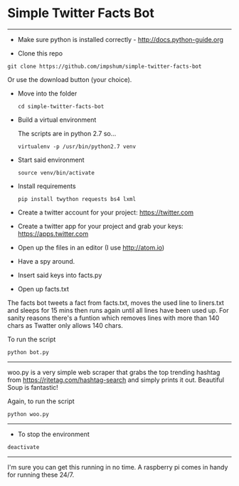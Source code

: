 # Simple Twitter Facts Bot

--------------------------------------------------------------------------------

- Make sure python is installed correctly -  <http://docs.python-guide.org>

- Clone this repo
~~~
git clone https://github.com/impshum/simple-twitter-facts-bot
~~~
Or use the download button (your choice).

- Move into the folder

  ```
  cd simple-twitter-facts-bot
  ```

- Build a virtual environment

  The scripts are in python 2.7 so...

  ```
  virtualenv -p /usr/bin/python2.7 venv
  ```

- Start said environment

  ```
  source venv/bin/activate
  ```

- Install requirements

  ```
  pip install twython requests bs4 lxml
  ```

- Create a twitter account for your project: <https://twitter.com>

- Create a twitter app for your project and grab your keys: <https://apps.twitter.com>

- Open up the files in an editor (I use <http://atom.io>)

- Have a spy around.

- Insert said keys into facts.py

- Open up facts.txt

The facts bot tweets a fact from facts.txt, moves the used line to liners.txt and sleeps for 15 mins then runs again until all lines have been used up. For sanity reasons there's a funtion which removes lines with more than 140 chars as Twatter only allows 140 chars.

To run the script

```
python bot.py
```

--------------------------------------------------------------------------------

woo.py is a very simple web scraper that grabs the top trending hashtag from <https://ritetag.com/hashtag-search> and simply prints it out. Beautiful Soup is fantastic!

Again, to run the script

```
python woo.py
```

--------------------------------------------------------------------------------

- To stop the environment

```
deactivate
```

--------------------------------------------------------------------------------

I'm sure you can get this running in no time. A raspberry pi comes in handy for running these 24/7.
